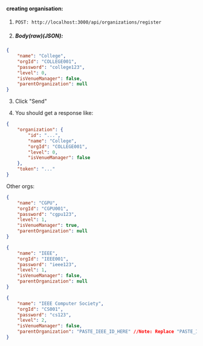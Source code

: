 #### creating organisation:
1. `POST: http://localhost:3000/api/organizations/register`

2. ##### Body(raw)(JSON):
```json
{
    "name": "College",
    "orgId": "COLLEGE001",
    "password": "college123",
    "level": 0,
    "isVenueManager": false,
    "parentOrganization": null
}
```
3. Click "Send"

4. You should get a response like:
```json
{
    "organization": {
        "id": "...",
        "name": "College",
        "orgId": "COLLEGE001",
        "level": 0,
        "isVenueManager": false
    },
    "token": "..."
}
```

Other orgs:
```json
{
    "name": "CGPU",
    "orgId": "CGPU001",
    "password": "cgpu123",
    "level": 1,
    "isVenueManager": true,
    "parentOrganization": null
}
```
```json
{
    "name": "IEEE",
    "orgId": "IEEE001",
    "password": "ieee123",
    "level": 1,
    "isVenueManager": false,
    "parentOrganization": null
}
```
```json
{
    "name": "IEEE Computer Society",
    "orgId": "CS001",
    "password": "cs123",
    "level": 2,
    "isVenueManager": false,
    "parentOrganization": "PASTE_IEEE_ID_HERE" //Note: Replace "PASTE_IEEE_ID_HERE" with the actual ID you received when creating IEEE.
}
```